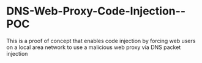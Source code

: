 # DNS-Web-Proxy-Code-Injection--POC
This is a proof of concept that enables code injection by forcing web users on a local area network to use a malicious web proxy via DNS packet injection

